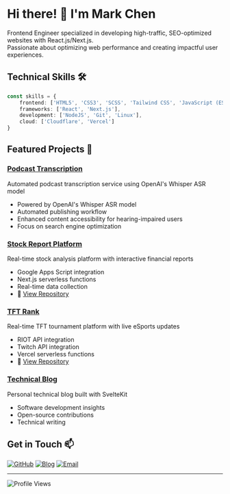 # Hi there! 👋 I'm Mark Chen

Frontend Engineer specialized in developing high-traffic, SEO-optimized websites with React.js/Next.js.  
Passionate about optimizing web performance and creating impactful user experiences.



## Technical Skills 🛠️

```typescript
const skills = {
    frontend: ['HTML5', 'CSS3', 'SCSS', 'Tailwind CSS', 'JavaScript (ES6+)'],
    frameworks: ['React', 'Next.js'],
    development: ['NodeJS', 'Git', 'Linux'],
    cloud: ['Cloudflare', 'Vercel']
}
```

## Featured Projects 🌟

### [Podcast Transcription](https://www.gooayetranscript.com/)
Automated podcast transcription service using OpenAI's Whisper ASR model
- Powered by OpenAI's Whisper ASR model
- Automated publishing workflow
- Enhanced content accessibility for hearing-impaired users
- Focus on search engine optimization

### [Stock Report Platform](https://jackson-tseng.vercel.app/)
Real-time stock analysis platform with interactive financial reports
- Google Apps Script integration
- Next.js serverless functions
- Real-time data collection
- 📂 [View Repository](https://github.com/sisyphusla/jackson-tseng)

### [TFT Rank](https://tftrank.vercel.app/)
Real-time TFT tournament platform with live eSports updates
- RIOT API integration
- Twitch API integration
- Vercel serverless functions
- 📂 [View Repository](https://github.com/sisyphusla/TFTRank)

### [Technical Blog](https://www.trentbe.dev/)
Personal technical blog built with SvelteKit
- Software development insights
- Open-source contributions
- Technical writing



## Get in Touch 📫

[![GitHub](https://img.shields.io/badge/github-%23121011.svg?style=for-the-badge&logo=github&logoColor=white)](https://github.com/sisyphusla)
[![Blog](https://img.shields.io/badge/Blog-%23FF4088.svg?style=for-the-badge&logo=hugo&logoColor=white)](https://www.trentbe.dev/)
[![Email](https://img.shields.io/badge/Email-D14836?style=for-the-badge&logo=gmail&logoColor=white)](mailto:aple83709@gmail.com)

---

![Profile Views](https://komarev.com/ghpvc/?username=sisyphusla&color=brightgreen)
